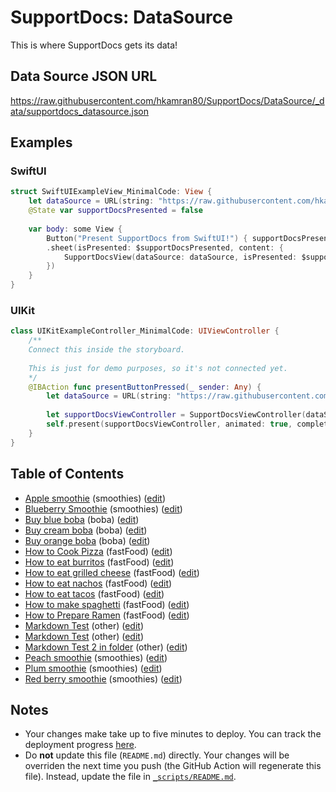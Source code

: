 # SupportDocs: DataSource
This is where SupportDocs gets its data!

## Data Source JSON URL
<a href="https://raw.githubusercontent.com/hkamran80/SupportDocs/DataSource/_data/supportdocs_datasource.json">https://raw.githubusercontent.com/hkamran80/SupportDocs/DataSource/_data/supportdocs_datasource.json</a>

## Examples
### SwiftUI
```swift
struct SwiftUIExampleView_MinimalCode: View {
    let dataSource = URL(string: "https://raw.githubusercontent.com/hkamran80/SupportDocs/DataSource/_data/supportdocs_datasource.json")!
    @State var supportDocsPresented = false
    
    var body: some View {
        Button("Present SupportDocs from SwiftUI!") { supportDocsPresented = true }
        .sheet(isPresented: $supportDocsPresented, content: {
            SupportDocsView(dataSource: dataSource, isPresented: $supportDocsPresented)
        })
    }
}
```

### UIKit
```swift
class UIKitExampleController_MinimalCode: UIViewController {
    /**
    Connect this inside the storyboard.
    
    This is just for demo purposes, so it's not connected yet.
    */
    @IBAction func presentButtonPressed(_ sender: Any) {
        let dataSource = URL(string: "https://raw.githubusercontent.com/hkamran80/SupportDocs/DataSource/_data/supportdocs_datasource.json")!
    
        let supportDocsViewController = SupportDocsViewController(dataSource: dataSource)
        self.present(supportDocsViewController, animated: true, completion: nil)
    }
}
```

## Table of Contents
- [Apple smoothie](https://hkamran80.github.io/SupportDocs/Sample-Smoothies/Apple) (smoothies) ([edit](https://github.com/hkamran80/SupportDocs/edit/DataSource/Sample-Smoothies/Apple.md))
- [Blueberry Smoothie](https://hkamran80.github.io/SupportDocs/Sample-Smoothies/Blueberry) (smoothies) ([edit](https://github.com/hkamran80/SupportDocs/edit/DataSource/Sample-Smoothies/Blueberry.md))
- [Buy blue boba](https://hkamran80.github.io/SupportDocs/Sample-Boba/BuyBlueBoba) (boba) ([edit](https://github.com/hkamran80/SupportDocs/edit/DataSource/Sample-Boba/BuyBlueBoba.md))
- [Buy cream boba](https://hkamran80.github.io/SupportDocs/Sample-Boba/BuyCreamBoba) (boba) ([edit](https://github.com/hkamran80/SupportDocs/edit/DataSource/Sample-Boba/BuyCreamBoba.md))
- [Buy orange boba](https://hkamran80.github.io/SupportDocs/Sample-Boba/BuyOrangeBoba) (boba) ([edit](https://github.com/hkamran80/SupportDocs/edit/DataSource/Sample-Boba/BuyOrangeBoba.md))
- [How to Cook Pizza](https://hkamran80.github.io/SupportDocs/Sample-FastFood/HowToCookPizza) (fastFood) ([edit](https://github.com/hkamran80/SupportDocs/edit/DataSource/Sample-FastFood/HowToCookPizza.md))
- [How to eat burritos](https://hkamran80.github.io/SupportDocs/Sample-FastFood/HowToEatBurritos) (fastFood) ([edit](https://github.com/hkamran80/SupportDocs/edit/DataSource/Sample-FastFood/HowToEatBurritos.md))
- [How to eat grilled cheese](https://hkamran80.github.io/SupportDocs/Sample-FastFood/HowToEatGrilledCheese) (fastFood) ([edit](https://github.com/hkamran80/SupportDocs/edit/DataSource/Sample-FastFood/HowToEatGrilledCheese.md))
- [How to eat nachos](https://hkamran80.github.io/SupportDocs/Sample-FastFood/HowToEatNachos) (fastFood) ([edit](https://github.com/hkamran80/SupportDocs/edit/DataSource/Sample-FastFood/HowToEatNachos.md))
- [How to eat tacos](https://hkamran80.github.io/SupportDocs/Sample-FastFood/HowToEatTacos) (fastFood) ([edit](https://github.com/hkamran80/SupportDocs/edit/DataSource/Sample-FastFood/HowToEatTacos.md))
- [How to make spaghetti](https://hkamran80.github.io/SupportDocs/Sample-FastFood/HowToMakeSpaghetti) (fastFood) ([edit](https://github.com/hkamran80/SupportDocs/edit/DataSource/Sample-FastFood/HowToMakeSpaghetti.md))
- [How to Prepare Ramen](https://hkamran80.github.io/SupportDocs/Sample-FastFood/HowToPrepareRamen) (fastFood) ([edit](https://github.com/hkamran80/SupportDocs/edit/DataSource/Sample-FastFood/HowToPrepareRamen.md))
- [Markdown Test](https://hkamran80.github.io/SupportDocs/MarkdownTest) (other) ([edit](https://github.com/hkamran80/SupportDocs/edit/DataSource/MarkdownTest.md))
- [Markdown Test](https://hkamran80.github.io/SupportDocs/MarkdownHereTest) (other) ([edit](https://github.com/hkamran80/SupportDocs/edit/DataSource/MarkdownHereTest.md))
- [Markdown Test 2 in folder](https://hkamran80.github.io/SupportDocs/Sample-Smoothies/FolderMarkdownTest) (other) ([edit](https://github.com/hkamran80/SupportDocs/edit/DataSource/Sample-Smoothies/FolderMarkdownTest.md))
- [Peach smoothie](https://hkamran80.github.io/SupportDocs/Sample-Smoothies/Peach) (smoothies) ([edit](https://github.com/hkamran80/SupportDocs/edit/DataSource/Sample-Smoothies/Peach.md))
- [Plum smoothie](https://hkamran80.github.io/SupportDocs/Sample-Smoothies/Plum) (smoothies) ([edit](https://github.com/hkamran80/SupportDocs/edit/DataSource/Sample-Smoothies/Plum.md))
- [Red berry smoothie](https://hkamran80.github.io/SupportDocs/Sample-Smoothies/RedBerries) (smoothies) ([edit](https://github.com/hkamran80/SupportDocs/edit/DataSource/Sample-Smoothies/RedBerries.md))


## Notes
- Your changes make take up to five minutes to deploy. You can track the deployment progress [here](https://github.com/hkamran80/SupportDocs/deployments/activity_log?environment=github-pages).
- Do **not** update this file (`README.md`) directly. Your changes will be overriden the next time you push (the GitHub Action will regenerate this file). Instead, update the file in [`_scripts/README.md`](https://github.com/hkamran80/SupportDocs/edit/DataSource/_scripts/README.md). 